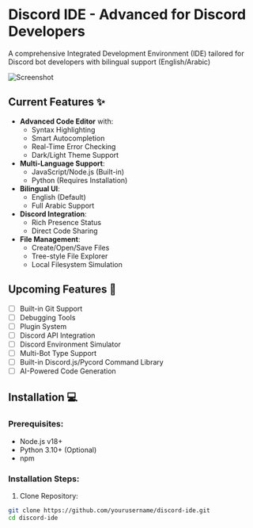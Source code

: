 # Discord IDE - Advanced for Discord Developers

A comprehensive Integrated Development Environment (IDE) tailored for Discord bot developers with bilingual support (English/Arabic)

![Screenshot](screenshot.png)

## Current Features ✨

- **Advanced Code Editor** with:
  - Syntax Highlighting
  - Smart Autocompletion
  - Real-Time Error Checking
  - Dark/Light Theme Support
- **Multi-Language Support**:
  - JavaScript/Node.js (Built-in)
  - Python (Requires Installation)
- **Bilingual UI**:
  - English (Default)
  - Full Arabic Support
- **Discord Integration**:
  - Rich Presence Status
  - Direct Code Sharing
- **File Management**:
  - Create/Open/Save Files
  - Tree-style File Explorer
  - Local Filesystem Simulation

## Upcoming Features 🚧
- [ ] Built-in Git Support
- [ ] Debugging Tools
- [ ] Plugin System
- [ ] Discord API Integration
- [ ] Discord Environment Simulator
- [ ] Multi-Bot Type Support
- [ ] Built-in Discord.js/Pycord Command Library
- [ ] AI-Powered Code Generation

## Installation 💻

### Prerequisites:
- Node.js v18+
- Python 3.10+ (Optional)
- npm

### Installation Steps:
1. Clone Repository:
```bash
git clone https://github.com/yourusername/discord-ide.git
cd discord-ide